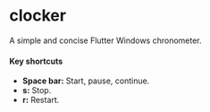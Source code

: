 # clocker

A simple and concise Flutter Windows chronometer.

#### Key shortcuts
- **Space bar:** Start, pause, continue.
- **s:** Stop.
- **r:** Restart.